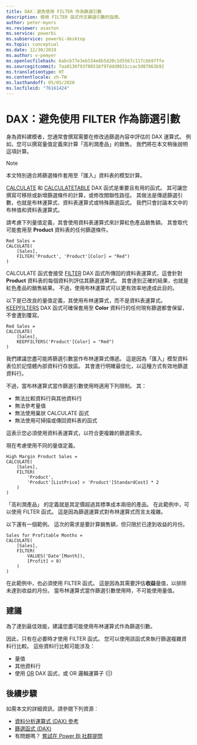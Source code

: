 ```yaml
---
title: DAX：避免使用 FILTER 作為篩選引數
description: 使用 FILTER 函式作文篩選引數的指導。
author: peter-myers
ms.reviewer: asaxton
ms.service: powerbi
ms.subservice: powerbi-desktop
ms.topic: conceptual
ms.date: 12/30/2019
ms.author: v-pemyer
ms.openlocfilehash: 6abcb77e3eb534e8b5d20c1d5567c117cbb97ffe
ms.sourcegitcommit: 7aa0136f93f88516f97ddd8031ccac5d07863b92
ms.translationtype: HT
ms.contentlocale: zh-TW
ms.lasthandoff: 05/05/2020
ms.locfileid: "76161424"
---
```

# <a name="dax-avoid-using-filter-as-a-filter-argument"></a>DAX：避免使用 FILTER 作為篩選引數

身為資料建模者，您通常會撰寫需要在修改過篩選內容中評估的 DAX 運算式。 例如，您可以撰寫量值定義來計算「高利潤產品」的銷售。 我們將在本文稍後說明這項計算。

> [!NOTE]
> 本文特別適合將篩選條件套用至「匯入」資料表的模型計算。

[CALCULATE](/dax/calculate-function-dax) 和 [CALCULATETABLE](/dax/calculatetable-function-dax) DAX 函式是重要且有用的函式。 其可讓您撰寫可移除或新增篩選條件的計算，或修改關聯性路徑。 其做法是傳遞篩選引數，也就是布林運算式、資料表運算式或特殊篩選函式。 我們只會討論本文中的布林值和資料表運算式。

請考慮下列量值定義，其會使用資料表運算式來計算紅色產品銷售額。 其會取代可能套用至 **Product** 資料表的任何篩選條件。

```dax
Red Sales =
CALCULATE(
    [Sales],
    FILTER('Product', 'Product'[Color] = "Red")
)
```

CALCULATE 函式會接受 [FILTER](/dax/filter-function-dax) DAX 函式所傳回的資料表運算式，這會針對 **Product** 資料表的每個資料列評估其篩選運算式。 其會達到正確的結果，也就是紅色產品的銷售結果。 不過，使用布林運算式可以更有效率地達成此目的。

以下是已改良的量值定義，其使用布林運算式，而不是資料表運算式。 [KEEPFILTERS](/dax/keepfilters-function-dax) DAX 函式可確保套用至 **Color** 資料行的任何現有篩選都會保留，不會遭到覆寫。

```dax
Red Sales =
CALCULATE(
    [Sales],
    KEEPFILTERS('Product'[Color] = "Red")
)
```

我們建議您盡可能將篩選引數當作布林運算式傳遞。 這是因為「匯入」模型資料表位於記憶體內部資料行存放區。 其會進行明確最佳化，以這種方式有效地篩選資料行。

不過，當布林運算式當作篩選引數使用時適用下列限制。 其：

- 無法比較資料行與其他資料行
- 無法參考量值
- 無法使用巢狀 CALCULATE 函式
- 無法使用可掃描或傳回資料表的函式

這表示您必須使用資料表運算式，以符合更複雜的篩選需求。

現在考慮使用不同的量值定義。

```dax
High Margin Product Sales =
CALCULATE(
    [Sales],
    FILTER(
        'Product',
        'Product'[ListPrice] > 'Product'[StandardCost] * 2
    )
)
```

「高利潤產品」  的定義就是其定價超過其標準成本兩倍的產品。 在此範例中，可以使用 FILTER 函式。 這是因為篩選運算式對布林運算式而言太複雜。

以下還有一個範例。 這次的需求是要計算銷售額，但只限於已達到收益的月份。

```dax
Sales for Profitable Months =
CALCULATE(
    [Sales],
    FILTER(
        VALUES('Date'[Month]),
        [Profit] > 0)
    )
)
```

在此範例中，也必須使用 FILTER 函式。 這是因為其需要評估**收益**量值，以排除未達到收益的月份。 當布林運算式當作篩選引數使用時，不可能使用量值。

## <a name="recommendations"></a>建議

為了達到最佳效能，建議您盡可能使用布林運算式作為篩選引數。

因此，只有在必要時才使用 FILTER 函式。 您可以使用該函式來執行篩選複雜資料行比較。 這些資料行比較可能涉及：

- 量值
- 其他資料行
- 使用 [OR](/dax/or-function-dax) DAX 函式，或 OR 邏輯運算子 (||)

## <a name="next-steps"></a>後續步驟

如需本文的詳細資訊，請參閱下列資源︰

- [資料分析運算式 (DAX) 參考](/dax/)
- [篩選函式 (DAX)](/dax/filter-function-dax)
- 有問題嗎？ [嘗試在 Power BI 社群提問](https://community.powerbi.com/)
